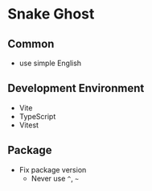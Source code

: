 # Snake Ghost

## Common

- use simple English

## Development Environment

- Vite
- TypeScript
- Vitest

## Package

- Fix package version
  - Never use `^`, `~`